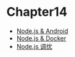 # Chapter14

* [Node.js & Android](/chapter14/chapter14-1.md)
* [Node.js & Docker](/chapter14/chapter14-2.md)
* [Node.js 调优](/chapter14/chapter14-3.md)
